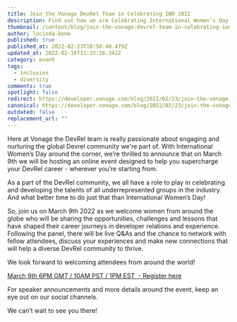 ```yaml
---
title: Join the Vonage DevRel Team in Celebrating IWD 2022
description: Find out how we are Celebrating International Women’s Day in March
thumbnail: /content/blog/join-the-vonage-devrel-team-in-celebrating-iwd-2022/iwd.jpg
author: lucinda-bone
published: true
published_at: 2022-02-23T10:50:40.479Z
updated_at: 2022-02-16T11:33:26.341Z
category: event
tags:
  - inclusion
  - diversity
comments: true
spotlight: false
redirect: https://developer.vonage.com/blog/2022/02/23/join-the-vonage-devrel-team-in-celebrating-iwd-2022
canonical: https://developer.vonage.com/blog/2022/02/23/join-the-vonage-devrel-team-in-celebrating-iwd-2022
outdated: false
replacement_url: ""
---
```

Here at Vonage the DevRel team is really passionate about engaging and nurturing the global Devrel community we're part of. With International Women’s Day around the corner, we’re thrilled to announce that on March 9th we will be hosting an online event designed to help you supercharge your DevRel career - wherever you’re starting from.

As a part of the DevRel community, we all have a role to play in celebrating and developing the talents of all underrepresented groups in the industry. And what better time to do just that than International Women’s Day!

So, join us on March 9th 2022 as we welcome women from around the globe who will be sharing the opportunities, challenges and lessons that have shaped their career journeys in developer relations and experience. Following the panel, there will be live Q&As and the chance to network with fellow attendees, discuss your experiences and make new connections that will help a diverse DevRel community to thrive. 

We look forward to welcoming attendees from around the world! 

[March 9th 6PM GMT / 10AM PST / 1PM EST  - Register here](https://vonage.dev/iwd22-na-blog)

For speaker announcements and more details around the event, keep an eye out on our social channels.

We can’t wait to see you there!
